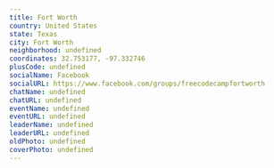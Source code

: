 ```yaml
---
title: Fort Worth
country: United States
state: Texas
city: Fort Worth
neighborhood: undefined
coordinates: 32.753177, -97.332746
plusCode: undefined
socialName: Facebook
socialURL: https://www.facebook.com/groups/freecodecampfortworth
chatName: undefined
chatURL: undefined
eventName: undefined
eventURL: undefined
leaderName: undefined
leaderURL: undefined
oldPhoto: undefined
coverPhoto: undefined
---
```

